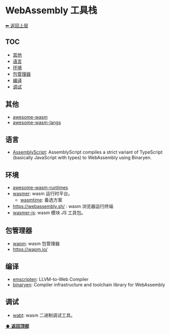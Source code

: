 <a name="top"></a>
# WebAssembly 工具栈

[⬅︎ 返回上层](../#webassembly)

## TOC

<!-- MarkdownTOC GFM -->

- [其他](#其他)
- [语言](#语言)
- [环境](#环境)
- [包管理器](#包管理器)
- [编译](#编译)
- [调试](#调试)

<!-- /MarkdownTOC -->

## 其他

- [awesome-wasm](https://github.com/mbasso/awesome-wasm)
- [awesome-wasm-langs](https://github.com/appcypher/awesome-wasm-langs)

## 语言

- [AssemblyScript](https://github.com/AssemblyScript/assemblyscript): AssemblyScript compiles a strict variant of TypeScript (basically JavaScript with types) to WebAssembly using Binaryen.

## 环境

- [awesome-wasm-runtimes](https://github.com/appcypher/awesome-wasm-runtimes)
- [wasmer](https://github.com/wasmerio/wasmer): wasm 运行时平台。
  - [wasmtime](https://github.com/bytecodealliance/wasmtime): 备选方案
- https://webassembly.sh/ : wasm 浏览器运行终端
- [wasmer-js](https://github.com/wasmerio/wasmer-js): wasm 模块 JS 工具包。

## 包管理器

- [wapm](https://github.com/wasmerio/wapm-cli): wasm 包管理器
- https://wapm.io/

## 编译

- [emscripten](https://github.com/emscripten-core/emscripten): LLVM-to-Web Compiler
- [binaryen](https://github.com/WebAssembly/binaryen): Compiler infrastructure and toolchain library for WebAssembly

## 调试

- [wabt](https://github.com/WebAssembly/wabt): wasm 二进制调试工具。


**[⬆ 返回顶部](#top)**

